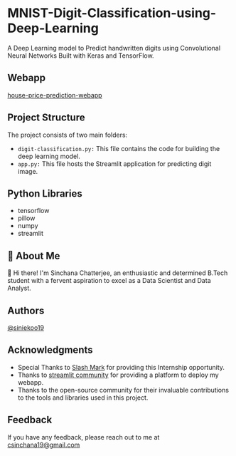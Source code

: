 # MNIST-Digit-Classification-using-Deep-Learning
A Deep Learning model to Predict handwritten digits using Convolutional Neural Networks Built with Keras and TensorFlow.

 ## Webapp
 [house-price-prediction-webapp](https://house-price-prediction-using-xgboost-webapp.streamlit.app/)


## Project Structure
The project consists of two main folders:

- `digit-classification.py:` This file contains the code for building the deep learning model.
- `app.py:` This file hosts the Streamlit application for predicting digit image.

## Python Libraries

- tensorflow
- pillow
- numpy
- streamlit

## 🚀 About Me
👋 Hi there! I'm Sinchana Chatterjee, an enthusiastic and determined B.Tech student with a fervent aspiration to excel as a Data Scientist and Data Analyst.

## Authors
[@siniekoo19](https://github.com/siniekoo19)

## Acknowledgments
- Special Thanks to [Slash Mark](https://slashmark.cloud/) for providing this Internship opportunity.
- Thanks to [streamlit community](https://house-price-prediction-using-xgboost-webapp.streamlit.app/) for providing a platform to deploy my webapp.
- Thanks to the open-source community for their invaluable contributions to the tools and libraries used in this project.

## Feedback
If you have any feedback, please reach out to me at csinchana19@gmail.com
